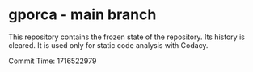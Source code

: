 # gporca - main branch

This repository contains the frozen state of the repository.
Its history is cleared. It is used only for static code
analysis with Codacy.

Commit Time: 1716522979